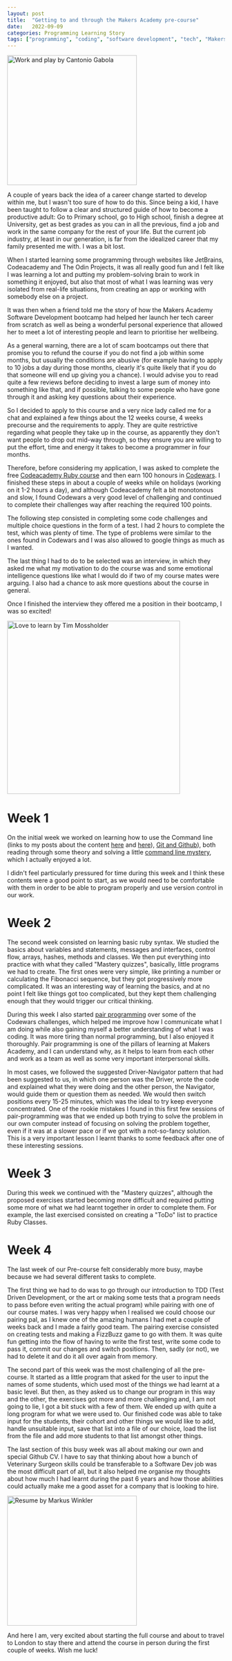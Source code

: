 ```yaml
---
layout: post
title:  "Getting to and through the Makers Academy pre-course"
date:   2022-09-09
categories: Programming Learning Story
tags: ["programming", "coding", "software development", "tech", "Makers Academy"]
---
```


<p><img src="/assets/images/cantonio-gabola-_wZaegHzdQc-unsplash.jpg" alt="Work and play by Cantonio Gabola" width="300"></p>

A couple of years back the idea of a career change started to develop within me, but I wasn't too sure of how to do this. Since being a kid, I have been taught to follow a clear and structured guide of how to become a productive adult: Go to Primary school, go to High school, finish a degree at University, get as best grades as you can in all the previous, find a job and work in the same company for the rest of your life.
But the current job industry, at least in our generation, is far from the idealized career that my family presented me with. I was a bit lost.

When I started learning some programming through websites like JetBrains, Codeacademy and The Odin Projects, it was all really good fun and I felt like I was learning a lot and putting my problem-solving brain to work in something it enjoyed, but also that most of what I was learning was very isolated from real-life situations, from creating an app or working with somebody else on a project. 

It was then when a friend told me the story of how the Makers Academy Software Development bootcamp had helped her launch her tech career from scratch as well as being a wonderful personal experience that allowed her to meet a lot of interesting people and learn to prioritise her wellbeing. 

As a general warning, there are a lot of scam bootcamps out there that promise you to refund the course if you do not find a job within some months, but usually the conditions are abusive (for example having to apply to 10 jobs a day during those months, clearly it's quite likely that if you do that someone will end up giving you a chance). I would advise you to read quite a few reviews before deciding to invest a large sum of money into something like that, and if possible, talking to some people who have gone through it and asking key questions about their experience.

So I decided to apply to this course and a very nice lady called me for a chat and explained a few things about the 12 weeks course, 4 weeks precourse and the requirements to apply. They are quite restrictive regarding what people they take up in the course, as apparently they don't want people to drop out mid-way through, so they ensure you are willing to put the effort, time and energy it takes to become a programmer in four months.

Therefore, before considering my application, I was asked to complete the free [Codeacademy Ruby course](https://www.codecademy.com/learn/learn-ruby) and then earn 100 honours in [Codewars](https://www.codewars.com/). I finished these steps in about a couple of weeks while on holidays (working on it 1-2 hours a day), and although Codeacademy felt a bit monotonous and slow, I found Codewars a very good level of challenging and continued to complete their challenges way after reaching the required 100 points.

The following step consisted in completing some code challenges and multiple choice questions in the form of a test. I had 2 hours to complete the test, which was plenty of time. The type of problems were similar to the ones found in Codewars and I was also allowed to google things as much as I wanted.

The last thing I had to do to be selected was an interview, in which they asked me what my motivation to do the course was and some emotional intelligence questions like what I would do if two of my course mates were arguing. I also had a chance to ask more questions about the course in general. 

Once I finished the interview they offered me a position in their bootcamp, I was so excited!

<p><img src="/assets/images/tim-mossholder-WE_Kv_ZB1l0-unsplash.jpg" alt="Love to learn by Tim Mossholder" width="400"></p>

# Week 1

On the initial week we worked on learning how to use the Command line (links to my posts about the content [here](https://www.catfromspace.com/programming/learning/2022/08/03/using-the-command-line.html) and [here](https://www.catfromspace.com/programming/learning/2022/08/25/using-the-command-line-intermediate.html)), [Git and Github](https://www.catfromspace.com/programming/learning/2022/08/31/version-control.html)), both reading through some theory and solving a little [command line mystery](https://github.com/PattyFlowers/clmystery), which I actually enjoyed a lot. 

I didn't feel particularly pressured for time during this week and I think these contents were a good point to start, as we would need to be comfortable with them in order to be able to program properly and use version control in our work.

# Week 2

The second week consisted on learning basic ruby syntax. We studied the basics about variables and statements, messages and interfaces, control flow, arrays, hashes, methods and classes. We then put everything into practice with what they called "Mastery quizzes", basically, little programs we had to create. The first ones were very simple, like printing a number or calculating the Fibonacci sequence, but they got progressively more complicated. It was an interesting way of learning the basics, and at no point I felt like things got too complicated, but they kept them challenging enough that they would trigger our critical thinking.

During this week I also started [pair programming](https://en.wikipedia.org/wiki/Pair_programming) over some of the Codewars challenges, which helped me improve how I communicate what I am doing while also gaining myself a better understanding of what I was coding. It was more tiring than normal programming, but I also enjoyed it thoroughly. Pair programming is one of the pillars of learning at Makers Academy, and I can understand why, as it helps to learn from each other and work as a team as well as some very important interpersonal skills.

In most cases, we followed the suggested Driver-Navigator pattern that had been suggested to us, in which one person was the Driver, wrote the code and explained what they were doing and the other person, the Navigator, would guide them or question them as needed. We would then switch positions every 15-25 minutes, which was the ideal to try keep everyone concentrated. One of the rookie mistakes I found in this first few sessions of pair-programming was that we ended up both trying to solve the problem in our own computer instead of focusing on solving the problem together, even if it was at a slower pace or if we got with a not-so-fancy solution. This is a very important lesson I learnt thanks to some feedback after one of these interesting sessions.

# Week 3

During this week we continued with the "Mastery quizzes", although the proposed exercises started becoming more difficult and required putting some more of what we had learnt together in order to complete them. For example, the last exercised consisted on creating a "ToDo" list to practice Ruby Classes. 

# Week 4

The last week of our Pre-course felt considerably more busy, maybe because we had several different tasks to complete.

The first thing we had to do was to go through our introduction to TDD (Test Driven Development, or the art or making some tests that a program needs to pass before even writing the actual program) while pairing with one of our course mates. I was very happy when I realised we could choose our pairing pal, as I knew one of the amazing humans I had met a couple of weeks back and I made a fairly good team. The pairing exercise consisted on creating tests and making a FizzBuzz game to go with them. It was quite fun getting into the flow of having to write the first test, write some code to pass it, commit our changes and switch positions. Then, sadly (or not), we had to delete it and do it all over again from memory.

The second part of this week was the most challenging of all the pre-course. It started as a little program that asked for the user to input the names of some students, which used most of the things we had learnt at a basic level. But then, as they asked us to change our program in this way and the other, the exercises got more and more challenging and, I am not going to lie, I got a bit stuck with a few of them. We ended up with quite a long program for what we were used to. Our finished code was able to take input for the students, their cohort and other things we would like to add, handle unsuitable input, save that list into a file of our choice, load the list from the file and add more students to that list amongst other things.

The last section of this busy week was all about making our own and special Github CV. I have to say that thinking about how a bunch of Veterinary Surgeon skills could be transferable to a Software Dev job was the most difficult part of all, but it also helped me organise my thoughts about how much I had learnt during the past 6 years and how those abilities could actually make me a good asset for a company that is looking to hire.

<p><img src="/assets/images/markus-winkler-7iSEHWsxPLw-unsplash.jpg" alt="Resume by Markus Winkler" width="300"></p>

And here I am, very excited about starting the full course and about to travel to London to stay there and attend the course in person during the first couple of weeks. Wish me luck!
